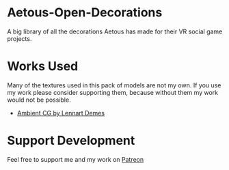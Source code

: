 # Aetous-Open-Decorations
A big library of all the decorations Aetous has made for their VR social game projects.

# Works Used
Many of the textures used in this pack of models are not my own. If you use my work please consider supporting them, because without them my work would not be possible.

- [Ambient CG by Lennart Demes](https://ambientcg.com/)

# Support Development
Feel free to support me and my work on [Patreon](https://www.patreon.com/Aetous)
